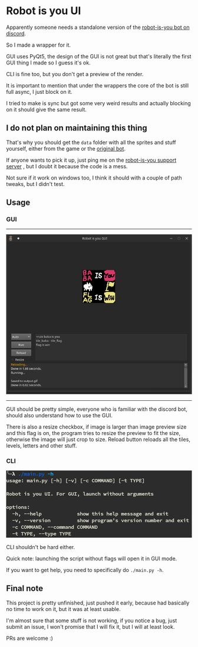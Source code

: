 # Robot is you UI

Apparently someone needs a standalone version of the [robot-is-you bot on discord](https://github.com/RocketRace/robot-is-you).

So I made a wrapper for it.

GUI uses PyQt5, the design of the GUI is not great but that's literally the first GUI thing I made so I guess it's ok.

CLI is fine too, but you don't get a preview of the render.

It is important to mention that under the wrappers the core of the bot is still full async, I just block on it.

I tried to make is sync but got some very weird results and actually blocking on it should give the same result.

## I do not plan on maintaining this thing

That's why you should get the `data` folder with all the sprites and stuff yourself,
either from the game or the [original bot](https://github.com/RocketRace/robot-is-you/tree/master/data).

If anyone wants to pick it up, just ping me on the [robot-is-you support server](https://discord.gg/rMX3YPK)
, but I doubt it because the code is a mess.

Not sure if it work on windows too, I think it should with a couple of path tweaks, but I didn't test.

## Usage

### GUI

---

![GUI Preview](ui.png)

---

GUI should be pretty simple, everyone who is familiar with the discord bot,
should also understand how to use the GUI.

There is also a resize checkbox, if image is larger than image preview size and this flag is on,
the program tries to resize the preview to fit the size, otherwise the image will just crop to size.
Reload button reloads all the tiles, levels, letters and other stuff.

### CLI

![CLI Preview](cli.png)

CLI shouldn't be hard either.

Quick note: launching the script without flags will open it in GUI mode.

If you want to get help, you need to specifically do `./main.py -h`.


## Final note

This project is pretty unfinished, just pushed it early,
because had basically no time to work on it, but it was at least usable.

I'm almost sure that some stuff is not working, if you notice a bug,
just submit an issue, I won't promise that I will fix it, but I will at least look.

PRs are welcome :)